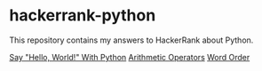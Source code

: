 # hackerrank-python
This repository contains my answers to HackerRank about Python.  

[Say "Hello, World!" With Python](https://github.com/jairavelasco/hackerrank-python/blob/main/say_hello_world_with_python.py)
[Arithmetic Operators](https://github.com/jairavelasco/hackerrank-python/blob/main/arithmetic_operators.py)
[Word Order](https://github.com/jairavelasco/hackerrank-python/blob/main/Word_Order.py)
